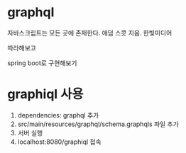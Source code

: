 # graphql
자바스크립트는 모든 곳에 존재한다. 애덤 스콧 지음. 한빛미디어

따라해보고

spring boot로 구현해보기

# graphiql 사용
1. dependencies: graphql 추가
2. src/main/resources/graphql/schema.graphqls 파일 추가
3. 서버 실행
4. localhost:8080/graphiql 접속
